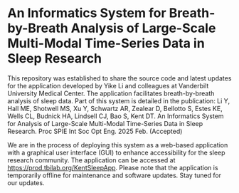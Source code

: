 # An Informatics System for Breath-by-Breath Analysis of Large-Scale Multi-Modal Time-Series Data in Sleep Research 

This repository was established to share the source code and latest updates for the application developed by Yike Li and colleagues at Vanderbilt University Medical Center. The application facilitates breath-by-breath analysis of sleep data. Part of this system is detailed in the publication: Li Y, Hall ME, Shotwell MS, Xu Y, Schwartz AR, Zealear D, Bellotto S, Estes KE, Wells CL, Budnick HA, Lindsell CJ, Bao S, Kent DT. An Informatics System for Analysis of Large-Scale Multi-Modal Time-Series Data in Sleep Research. Proc SPIE Int Soc Opt Eng. 2025 Feb. (Accepted)

We are in the process of deploying this system as a web-based application with a graphical user interface (GUI) to enhance accessibility for the sleep research community. The application can be accessed at https://prod.tbilab.org/KentSleepApp. Please note that the application is temporarily offline for maintenance and software updates. Stay tuned for our updates.
